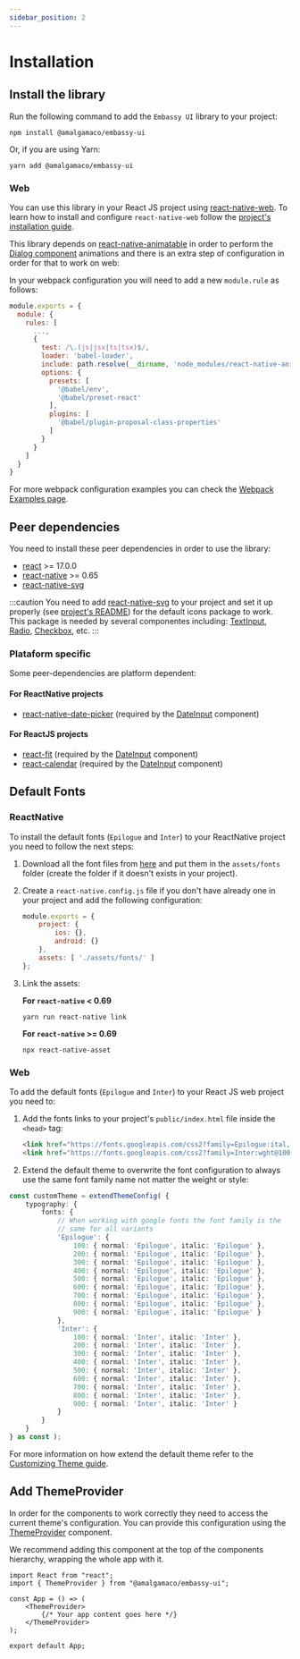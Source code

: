 ```yaml
---
sidebar_position: 2
---
```


# Installation

## Install the library

Run the following command to add the `Embassy UI` library to your project:

```shell
npm install @amalgamaco/embassy-ui
```

Or, if you are using Yarn:

```shell
yarn add @amalgamaco/embassy-ui
```

### Web
You can use this library in your React JS project using [react-native-web](https://necolas.github.io/react-native-web/). To learn how to install and configure `react-native-web` follow the [project's installation guide](https://necolas.github.io/react-native-web/docs/installation/).

This library depends on [react-native-animatable](https://github.com/oblador/react-native-animatable) in order to perform the [Dialog component](../components/feedback/dialog) animations and there is an extra step of configuration in order for that to work on web:

In your webpack configuration you will need to add a new `module.rule` as follows:

```js
module.exports = {
  module: {
    rules: [
      ...,
      {
        test: /\.(js|jsx|ts|tsx)$/,
        loader: 'babel-loader',
        include: path.resolve(__dirname, 'node_modules/react-native-animatable/' )
        options: {
          presets: [
            '@babel/env',
            '@babel/preset-react'
          ],
          plugins: [
            '@babel/plugin-proposal-class-properties'
          ]
        }
      }
    ]
  }
}
```

For more webpack configuration examples you can check the [Webpack Examples page](./webpack_examples).

## Peer dependencies
You need to install these peer dependencies in order to use the library:

- [react](https://www.npmjs.com/package/react) >= 17.0.0
- [react-native](https://www.npmjs.com/package/react-native) >= 0.65
- [react-native-svg](https://www.npmjs.com/package/react-native-svg)

:::caution
You need to add [react-native-svg](https://www.npmjs.com/package/react-native-svg) to your project and set it up properly (see [project's README](https://github.com/react-native-svg/react-native-svg#installation)) for the default icons package to work. This package is needed by several componentes including: [TextInput](../components/forms/text_input.md), [Radio](../components/forms/radio.md), [Checkbox](../components/forms/checkbox.md), etc.
:::

### Plataform specific
Some peer-dependencies are platform dependent:

#### For ReactNative projects
- [react-native-date-picker](https://github.com/henninghall/react-native-date-picker) (required by the [DateInput](../components/forms/date_input.md) component)

#### For ReactJS projects
- [react-fit](https://github.com/wojtekmaj/react-fit) (required by the [DateInput](../components/forms/date_input.md) component)
- [react-calendar](https://github.com/wojtekmaj/react-calendar) (required by the [DateInput](../components/forms/date_input.md) component)

## Default Fonts

### ReactNative

To install the default fonts (`Epilogue` and `Inter`) to your ReactNative project you need to follow the next steps:

1. Download all the font files from [here](https://github.com/amalgamaco/embassy-ui/tree/main/example/assets/fonts) and put them in the `assets/fonts` folder (create the folder if it doesn't exists in your project).
2. Create a `react-native.config.js` file if you don't have already one in your project and add the following configuration:
	```js
	module.exports = {
		project: {
			ios: {},
			android: {}
		},
		assets: [ './assets/fonts/' ]
	};
	```
3. Link the assets:

	__For `react-native` < 0.69__ 
	```shell
	yarn run react-native link
	```

	__For `react-native` >= 0.69__
	```shell
	npx react-native-asset
	```

### Web

To add the default fonts (`Epilogue` and `Inter`) to your React JS web project you need to:

1. Add the fonts links to your project's `public/index.html` file inside the `<head>` tag:
	```html
	<link href="https://fonts.googleapis.com/css2?family=Epilogue:ital,wght@0,100;0,200;0,300;0,400;0,500;0,600;0,800;0,900;1,100;1,200;1,300;1,400;1,500;1,600;1,700;1,800;1,900&display=swap" rel="stylesheet">
    <link href="https://fonts.googleapis.com/css2?family=Inter:wght@100;200;300;400;500;600;700;800;900&display=swap" rel="stylesheet">
	 ```
2. Extend the default theme to overwrite the font configuration to always use the same font family name not matter the weight or style:

```ts
const customTheme = extendThemeConfig( {
	typography: {
		fonts: {
			// When working with google fonts the font family is the
			// same for all variants
			'Epilogue': {
				100: { normal: 'Epilogue', italic: 'Epilogue' },
				200: { normal: 'Epilogue', italic: 'Epilogue' },
				300: { normal: 'Epilogue', italic: 'Epilogue' },
				400: { normal: 'Epilogue', italic: 'Epilogue' },
				500: { normal: 'Epilogue', italic: 'Epilogue' },
				600: { normal: 'Epilogue', italic: 'Epilogue' },
				700: { normal: 'Epilogue', italic: 'Epilogue' },
				800: { normal: 'Epilogue', italic: 'Epilogue' },
				900: { normal: 'Epilogue', italic: 'Epilogue' }
			},
			'Inter': {
				100: { normal: 'Inter', italic: 'Inter' },
				200: { normal: 'Inter', italic: 'Inter' },
				300: { normal: 'Inter', italic: 'Inter' },
				400: { normal: 'Inter', italic: 'Inter' },
				500: { normal: 'Inter', italic: 'Inter' },
				600: { normal: 'Inter', italic: 'Inter' },
				700: { normal: 'Inter', italic: 'Inter' },
				800: { normal: 'Inter', italic: 'Inter' },
				900: { normal: 'Inter', italic: 'Inter' }
			}
		}
	}
} as const );
```

For more information on how extend the default theme refer to the [Customizing Theme guide](../theming/customizing_theme.md).

## Add ThemeProvider

In order for the components to work correctly they need to access the current theme's configuration. You can provide this configuration using the [ThemeProvider](./theme_provider.md) component.

We recommend adding this component at the top of the components hierarchy, wrapping the whole app with it.

```tsx
import React from "react";
import { ThemeProvider } from "@amalgamaco/embassy-ui";

const App = () => (
	<ThemeProvider>
		{/* Your app content goes here */}
	</ThemeProvider>
);

export default App;
```